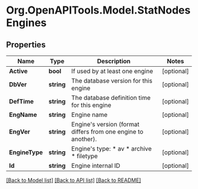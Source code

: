 
# Org.OpenAPITools.Model.StatNodesEngines

## Properties

Name | Type | Description | Notes
------------ | ------------- | ------------- | -------------
**Active** | **bool** | If used by at least one engine | [optional] 
**DbVer** | **string** | The database version for this engine | [optional] 
**DefTime** | **string** | The database definition time for this engine | [optional] 
**EngName** | **string** | Engine name | [optional] 
**EngVer** | **string** | Engine&#39;s version (format differs from one engine to another). | [optional] 
**EngineType** | **string** | Engine&#39;s type:    * av   * archive   * filetype  | [optional] 
**Id** | **string** | Engine internal ID | [optional] 

[[Back to Model list]](../README.md#documentation-for-models)
[[Back to API list]](../README.md#documentation-for-api-endpoints)
[[Back to README]](../README.md)

